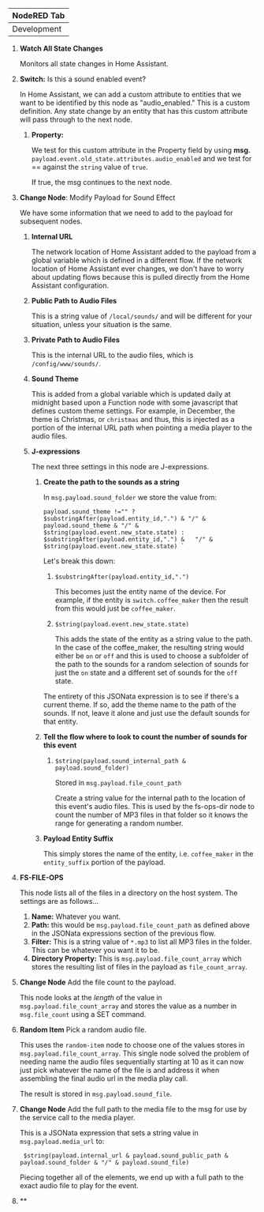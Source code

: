 |NodeRED Tab|
|-|
|Development|

1. **Watch All State Changes**

    Monitors all state changes in Home Assistant.

1.  **Switch:** Is this a sound enabled event?  

    In Home Assistant, we can add a custom attribute to entities that we want to be identified by this node as "audio_enabled."  This is a custom definition.  Any state change by an entity that has this custom attribute will pass through to the next node.

    1. **Property:**  

        We test for this custom attribute in the Property field by using **msg.** `payload.event.old_state.attributes.audio_enabled` and we test for == against the `string` value of `true`.

        If true, the msg continues to the next node.

1. **Change Node**: Modify Payload for Sound Effect

    We have some information that we need to add to the payload for subsequent nodes.

    1. **Internal URL**

        The network location of Home Assistant added to the payload from a global variable which is defined in a different flow. If the network location of Home Assistant ever changes, we don't have to worry about updating flows because this is pulled directly from the Home Assistant configuration.

    1. **Public Path to Audio Files**

        This is a string value of `/local/sounds/` and will be different for your situation, unless your situation is the same.

    1. **Private Path to Audio Files**

        This is the internal URL to the audio files, which is `/config/www/sounds/`.
    
    1. **Sound Theme**

        This is added from a global variable which is updated daily at midnight based upon a Function node with some javascript that defines custom theme settings.  For example, in December, the theme is Christmas, or `christmas` and thus, this is injected as a portion of the internal URL path when pointing a media player to the audio files.

    1. **J-expressions**

        The next three settings in this node are J-expressions.

        1. **Create the path to the sounds as a string**

            In `msg.payload.sound_folder` we store the value from:
            ~~~
            payload.sound_theme !="" ? $substringAfter(payload.entity_id,".") & "/" &	 payload.sound_theme & "/" & $string(payload.event.new_state.state) : $substringAfter(payload.entity_id,".") &	 "/" & $string(payload.event.new_state.state) `
            ~~~

            Let's break this down:

            1. `$substringAfter(payload.entity_id,".")`

                This becomes just the entity name of the device.  For example, if the entity is `switch.coffee_maker` then the result from this would just be `coffee_maker`.

            1. `$string(payload.event.new_state.state)`

                This adds the state of the entity as a string value to the path.  In the case of the coffee_maker, the resulting string would either be `on` or `off` and this is used to choose a subfolder of the path to the sounds for a random selection of sounds for just the `on` state and a different set of sounds for the `off` state.

            The entirety of this JSONata expression is to see if there's a current theme.  If so, add the theme name to the path of the sounds.  If not, leave it alone and just use the default sounds for that entity.

        1. **Tell the flow where to look to count the number of sounds for this event**
            
            1. `$string(payload.sound_internal_path & payload.sound_folder)`

                Stored in `msg.payload.file_count_path`

                Create a string value for the internal path to the location of this event's audio files.  This is used by the fs-ops-dir node to count the number of MP3 files in that folder so it knows the range for generating a random number.

        1. **Payload Entity Suffix**

            This simply stores the name of the entity, i.e. `coffee_maker` in the `entity_suffix` portion of the payload.

1. **FS-FILE-OPS**

    This node lists all of the files in a directory on the host system.  The settings are as follows...

    1. **Name:** Whatever you want.
    2. **Path:** this would be `msg.payload.file_count_path` as defined above in the JSONata expressions section of the previous flow.
    3. **Filter:** This is a string value of `*.mp3` to list all MP3 files in the folder.  This can be whatever you want it to be.
    4. **Directory Property:** This is `msg.payload.file_count_array` which stores the resulting list of files in the payload as `file_count_array`.

1. **Change Node** Add the file count to the payload.

    This node looks at the _length_ of the value in `msg.payload.file_count_array` and stores the value as a number in `msg.file_count` using a SET command.

1. **Random Item**  Pick a random audio file.

    This uses the `random-item` node to choose one of the values stores in `msg.payload.file_count_array`.  This single node solved the problem of needing name the audio files sequentially starting at 10 as it can now just pick whatever the name of the file is and address it when assembling the final audio url in the media play call.

    The result is stored in `msg.payload.sound_file`.

1. **Change Node** Add the full path to the media file to the msg for use by the service call to the media player.

    This is a JSONata expression that sets a string value in `msg.payload.media_url` to:

        $string(payload.internal_url & payload.sound_public_path & payload.sound_folder & "/" & payload.sound_file)

        
    Piecing together all of the elements, we end up with a full path to the exact audio file to play for the event.

1. **

                

    




